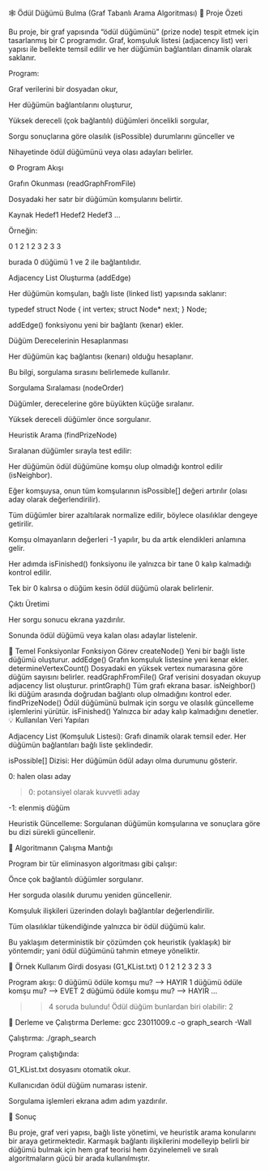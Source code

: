 🕸️ Ödül Düğümü Bulma (Graf Tabanlı Arama Algoritması)
📘 Proje Özeti

Bu proje, bir graf yapısında “ödül düğümünü” (prize node) tespit etmek için tasarlanmış bir C programıdır.
Graf, komşuluk listesi (adjacency list) veri yapısı ile bellekte temsil edilir ve her düğümün bağlantıları dinamik olarak saklanır.

Program:

Graf verilerini bir dosyadan okur,

Her düğümün bağlantılarını oluşturur,

Yüksek dereceli (çok bağlantılı) düğümleri öncelikli sorgular,

Sorgu sonuçlarına göre olasılık (isPossible) durumlarını günceller ve

Nihayetinde ödül düğümünü veya olası adayları belirler.

⚙️ Program Akışı

Grafın Okunması (readGraphFromFile)

Dosyadaki her satır bir düğümün komşularını belirtir.

Kaynak Hedef1 Hedef2 Hedef3 ...


Örneğin:

0 1 2
1 2 3
2 3
3


burada 0 düğümü 1 ve 2 ile bağlantılıdır.

Adjacency List Oluşturma (addEdge)

Her düğümün komşuları, bağlı liste (linked list) yapısında saklanır:

typedef struct Node {
    int vertex;
    struct Node* next;
} Node;


addEdge() fonksiyonu yeni bir bağlantı (kenar) ekler.

Düğüm Derecelerinin Hesaplanması

Her düğümün kaç bağlantısı (kenarı) olduğu hesaplanır.

Bu bilgi, sorgulama sırasını belirlemede kullanılır.

Sorgulama Sıralaması (nodeOrder)

Düğümler, derecelerine göre büyükten küçüğe sıralanır.

Yüksek dereceli düğümler önce sorgulanır.

Heuristik Arama (findPrizeNode)

Sıralanan düğümler sırayla test edilir:

Her düğümün ödül düğümüne komşu olup olmadığı kontrol edilir (isNeighbor).

Eğer komşuysa, onun tüm komşularının isPossible[] değeri artırılır (olası aday olarak değerlendirilir).

Tüm düğümler birer azaltılarak normalize edilir, böylece olasılıklar dengeye getirilir.

Komşu olmayanların değerleri -1 yapılır, bu da artık elendikleri anlamına gelir.

Her adımda isFinished() fonksiyonu ile yalnızca bir tane 0 kalıp kalmadığı kontrol edilir.

Tek bir 0 kalırsa o düğüm kesin ödül düğümü olarak belirlenir.

Çıktı Üretimi

Her sorgu sonucu ekrana yazdırılır.

Sonunda ödül düğümü veya kalan olası adaylar listelenir.

🧩 Temel Fonksiyonlar
Fonksiyon	Görev
createNode()	Yeni bir bağlı liste düğümü oluşturur.
addEdge()	Grafın komşuluk listesine yeni kenar ekler.
determineVertexCount()	Dosyadaki en yüksek vertex numarasına göre düğüm sayısını belirler.
readGraphFromFile()	Graf verisini dosyadan okuyup adjacency list oluşturur.
printGraph()	Tüm grafı ekrana basar.
isNeighbor()	İki düğüm arasında doğrudan bağlantı olup olmadığını kontrol eder.
findPrizeNode()	Ödül düğümünü bulmak için sorgu ve olasılık güncelleme işlemlerini yürütür.
isFinished()	Yalnızca bir aday kalıp kalmadığını denetler.
💡 Kullanılan Veri Yapıları

Adjacency List (Komşuluk Listesi):
Grafı dinamik olarak temsil eder. Her düğümün bağlantıları bağlı liste şeklindedir.

isPossible[] Dizisi:
Her düğümün ödül adayı olma durumunu gösterir.

0: halen olası aday

>0: potansiyel olarak kuvvetli aday

-1: elenmiş düğüm

Heuristik Güncelleme:
Sorgulanan düğümün komşularına ve sonuçlara göre bu dizi sürekli güncellenir.

🧠 Algoritmanın Çalışma Mantığı

Program bir tür eliminasyon algoritması gibi çalışır:

Önce çok bağlantılı düğümler sorgulanır.

Her sorguda olasılık durumu yeniden güncellenir.

Komşuluk ilişkileri üzerinden dolaylı bağlantılar değerlendirilir.

Tüm olasılıklar tükendiğinde yalnızca bir ödül düğümü kalır.

Bu yaklaşım deterministik bir çözümden çok heuristik (yaklaşık) bir yöntemdir; yani ödül düğümünü tahmin etmeye yöneliktir.

🧪 Örnek Kullanım
Girdi dosyası (G1_KList.txt)
0 1 2
1 2 3
2 3
3

Program akışı:
0 düğümü ödüle komşu mu? --> HAYIR
1 düğümü ödüle komşu mu? --> EVET
2 düğümü ödüle komşu mu? --> HAYIR
...
>> 4 soruda bulundu!
>> Ödül düğüm bunlardan biri olabilir: 2

🧰 Derleme ve Çalıştırma
Derleme:
gcc 23011009.c -o graph_search -Wall

Çalıştırma:
./graph_search


Program çalıştığında:

G1_KList.txt dosyasını otomatik okur.

Kullanıcıdan ödül düğüm numarası istenir.

Sorgulama işlemleri ekrana adım adım yazdırılır.

🏁 Sonuç

Bu proje, graf veri yapısı, bağlı liste yönetimi, ve heuristik arama konularını bir araya getirmektedir.
Karmaşık bağlantı ilişkilerini modelleyip belirli bir düğümü bulmak için hem graf teorisi hem özyinelemeli ve sıralı algoritmaların gücü bir arada kullanılmıştır.
